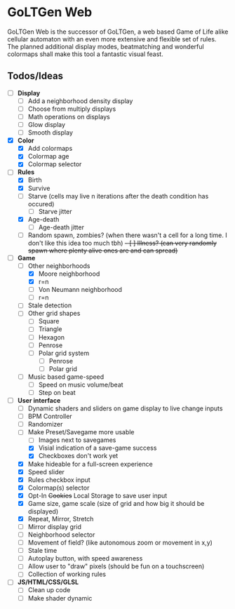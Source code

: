 # GoLTGen Web

GoLTGen Web is the successor of GoLTGen, a web based Game of Life alike cellular automaton with an even more extensive and flexible set of rules. The planned additional display modes, beatmatching and wonderful colormaps shall make this tool a fantastic visual feast.

## Todos/Ideas

 - [ ] **Display**
   - [ ] Add a neighborhood density display
   - [ ] Choose from multiply displays
   - [ ] Math operations on displays 
   - [ ] Glow display
   - [ ] Smooth display
 - [x] **Color**
   - [x] Add colormaps
   - [x] Colormap age
   - [x] Colormap selector
 - [ ] **Rules**
   - [x] Birth
   - [x] Survive
   - [ ] Starve (cells may live n iterations after the death condition has occured)
     - [ ] Starve jitter
   - [x] Age-death
     - [ ] Age-death jitter
   - [ ] Random spawn, zombies? (when there wasn't a cell for a long time. I don't like this idea too much tbh)
   ~~- [ ] Illness? (can very randomly spawn where plenty alive ones are and can spread)~~
 - [ ] **Game**
   - [ ] Other neighborhoods
     - [x] Moore neighborhood
      - [x] r=n
     - [ ] Von Neumann neighborhood
      - [ ] r=n
   - [ ] Stale detection
   - [ ] Other grid shapes
     - [ ] Square
     - [ ] Triangle
     - [ ] Hexagon
     - [ ] Penrose
     - [ ] Polar grid system
       - [ ] Penrose
       - [ ] Polar grid
   - [ ] Music based game-speed
     - [ ] Speed on music volume/beat
     - [ ] Step on beat
 - [ ] **User interface**
   - [ ] Dynamic shaders and sliders on game display to live change inputs
   - [ ] BPM Controller
   - [ ] Randomizer
   - [ ] Make Preset/Savegame more usable
     - [ ] Images next to savegames
     - [x] Visial indication of a save-game success
     - [x] Checkboxes don't work yet
   - [x] Make hideable for a full-screen experience
   - [x] Speed slider
   - [x] Rules checkbox input
   - [x] Colormap(s) selector
   - [x] Opt-In ~~Cookies~~ Local Storage to save user input
   - [x] Game size, game scale (size of grid and how big it should be displayed)
   - [x] Repeat, Mirror, Stretch
   - [ ] Mirror display grid
   - [ ] Neighborhood selector
   - [ ] Movement of field? (like autonomous zoom or movement in x,y)
   - [ ] Stale time
   - [ ] Autoplay button, with speed awareness
   - [ ] Allow user to "draw" pixels (should be fun on a touchscreen)
   - [ ] Collection of working rules
 - [ ] **JS/HTML/CSS/GLSL**
   - [ ] Clean up code
   - [ ] Make shader dynamic
